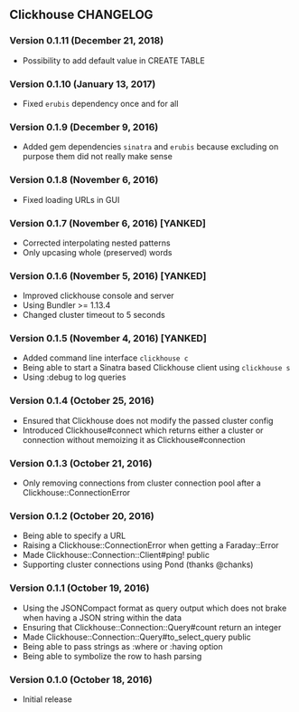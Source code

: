 ## Clickhouse CHANGELOG

### Version 0.1.11 (December 21, 2018)

* Possibility to add default value in CREATE TABLE

### Version 0.1.10 (January 13, 2017)

* Fixed `erubis` dependency once and for all

### Version 0.1.9 (December 9, 2016)

* Added gem dependencies `sinatra` and `erubis` because excluding on purpose them did not really make sense

### Version 0.1.8 (November 6, 2016)

* Fixed loading URLs in GUI

### Version 0.1.7 (November 6, 2016) [YANKED]

* Corrected interpolating nested patterns
* Only upcasing whole (preserved) words

### Version 0.1.6 (November 5, 2016) [YANKED]

* Improved clickhouse console and server
* Using Bundler >= 1.13.4
* Changed cluster timeout to 5 seconds

### Version 0.1.5 (November 4, 2016) [YANKED]

* Added command line interface `clickhouse c`
* Being able to start a Sinatra based Clickhouse client using `clickhouse s`
* Using :debug to log queries

### Version 0.1.4 (October 25, 2016)

* Ensured that Clickhouse does not modify the passed cluster config
* Introduced Clickhouse#connect which returns either a cluster or connection without memoizing it as Clickhouse#connection

### Version 0.1.3 (October 21, 2016)

* Only removing connections from cluster connection pool after a Clickhouse::ConnectionError

### Version 0.1.2 (October 20, 2016)

* Being able to specify a URL
* Raising a Clickhouse::ConnectionError when getting a Faraday::Error
* Made Clickhouse::Connection::Client#ping! public
* Supporting cluster connections using Pond (thanks @chanks)

### Version 0.1.1 (October 19, 2016)

* Using the JSONCompact format as query output which does not brake when having a JSON string within the data
* Ensuring that Clickhouse::Connection::Query#count return an integer
* Made Clickhouse::Connection::Query#to_select_query public
* Being able to pass strings as :where or :having option
* Being able to symbolize the row to hash parsing

### Version 0.1.0 (October 18, 2016)

* Initial release
